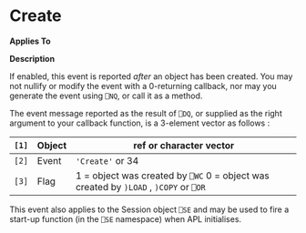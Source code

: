 




<h1 class="heading"><span class="name">Create</span></h1>

**Applies To**


**Description**


If enabled, this event is reported *after* an object has been created.
You may not nullify or modify the event with a 0-returning callback, nor may you
generate the event using `⎕NQ`, or call it
as a method.


The event message reported as the result of `⎕DQ`,
or supplied as the right argument to your callback function, is a 3-element
vector as follows :


| `[1]` | Object | ref or character vector |
| --- | --- | ---  |
| `[2]` | Event | `'Create'` or 34 |
| `[3]` | Flag | 1 = object was created by `⎕WC` 0 = object was created by `)LOAD` , `)COPY` or `⎕OR` |


This event also applies to the Session object `⎕SE` and may be used to fire a start-up function (in the `⎕SE` namespace) when APL initialises.




